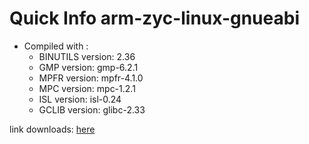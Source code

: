 # Quick Info arm-zyc-linux-gnueabi
* Compiled with :
  * BINUTILS version: 2.36
  * GMP version: gmp-6.2.1
  * MPFR version: mpfr-4.1.0
  * MPC version: mpc-1.2.1
  * ISL version: isl-0.24
  * GCLIB version: glibc-2.33

link downloads: <a href='https://github.com/ZyCromerZ/compiled-gcc/releases/download/varm-zyc-linux-gnueabi-11.x-gnu-20210728/arm-zyc-linux-gnueabi-11.x-gnu-20210728.tar.gz'>here</a>
